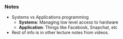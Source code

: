 ### Notes
- Systems vs Applications programming
	- **Systems**: Managing low level access to hardware
	- **Application**: Things like Facebook, Snapchat, etc
- Rest of info is in other lecture notes from videos.